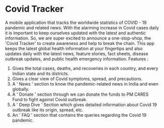 # Covid Tracker

A mobile application that tracks the worldwide statistics of COVID - 19 pandemic and related news.
With the alarming increase in Covid cases daily it is important to keep ourselves updated with the latest and authentic information. So, we are super excited to announce a one-stop-shop, the 'Covid Tracker' to create awareness and help to break the chain. This app keeps the latest global health information at your fingertips and also updates daily with the latest news, feature stories, fact sheets, disease outbreak updates, and public health emergency information.
Features :
1. Gives the total cases, deaths, and recoveries in each country, and every Indian state and its districts.
2. Gives a clear view of Covid symptoms, spread, and precautions.
3. A ' News ' section to know the pandemic-related news in India and even globally.
4. A ' Donate ' section through we can donate the funds to PM CARES Fund to fight against Covid outbreak.
5. A ' Deep Dive ' Section which gives detailed information about Covid 19 outbreak like its origin, spread, etc.
6. An ' FAQ ' section that contains the queries regarding the Covid 19 pandemic.
